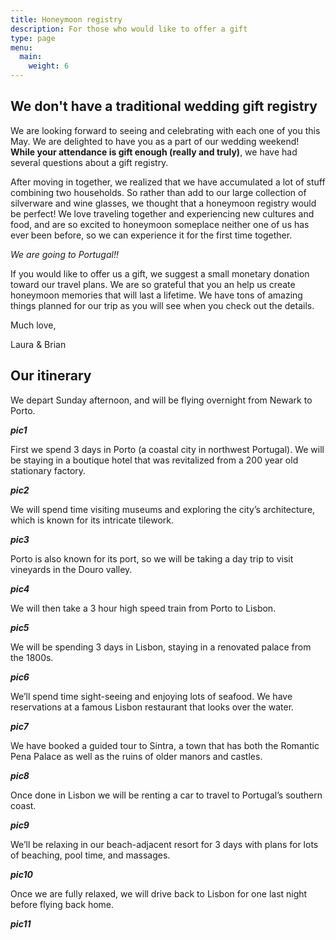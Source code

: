```yaml
---
title: Honeymoon registry
description: For those who would like to offer a gift
type: page
menu:
  main:
    weight: 6
---
```


## We don't have a traditional wedding gift registry

We are looking forward to seeing and celebrating with each one of you this May. We are delighted to have you as a part of our wedding weekend! **While your attendance is gift enough (really and truly)**, we have had several questions about a gift registry. 

After moving in together, we realized that we have accumulated a lot of stuff combining two households. So rather than add to our large collection of silverware and wine glasses, we thought that a honeymoon registry would be perfect! We love traveling together and experiencing new cultures and food, and are so excited to honeymoon someplace neither one of us has ever been before, so we can experience it for the first time together.

_We are going to Portugal!!_

If you would like to offer us a gift, we suggest a small monetary donation toward our travel plans. We are so grateful that you an help us create honeymoon memories that will last a lifetime. We have tons of amazing things planned for our trip as you will see when you check out the details. 

Much love,

Laura & Brian

## Our itinerary 

We depart Sunday afternoon, and will be flying overnight from Newark to Porto. 

__*pic1*__

First we spend 3 days in Porto (a coastal city in northwest Portugal). We will be staying in a boutique hotel that was revitalized from a 200 year old stationary factory.

__*pic2*__

We will spend time visiting museums and exploring the city’s architecture, which is known for its intricate tilework. 

__*pic3*__

Porto is also known for its port, so we will be taking a day trip to visit vineyards in the Douro valley.

__*pic4*__

We will then take a 3 hour high speed train from Porto to Lisbon. 

__*pic5*__

We will be spending 3 days in Lisbon, staying in a renovated palace from the 1800s. 

__*pic6*__

We’ll spend time sight-seeing and enjoying lots of seafood. We have reservations at a famous Lisbon restaurant that looks over the water.

__*pic7*__

We have booked a guided tour to Sintra, a town that has both the Romantic Pena Palace as well as the ruins of older manors and castles. 

__*pic8*__

Once done in Lisbon we will be renting a car to travel to Portugal’s southern coast.

__*pic9*__

We’ll be relaxing in our beach-adjacent resort for 3 days with plans for lots of beaching, pool time, and massages.

__*pic10*__

Once we are fully relaxed, we will drive back to Lisbon for one last night before flying back home. 
 
__*pic11*__
